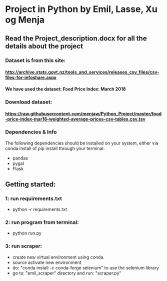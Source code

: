 # Project in Python by Emil, Lasse, Xu og Menja

## Read the Project_description.docx for all the details about the project

### Dataset is from this site: 

#### http://archive.stats.govt.nz/tools_and_services/releases_csv_files/csv-files-for-infoshare.aspx


#### We have used the dataset: Food Price Index: March 2018


### Download dataset:

#### https://raw.githubusercontent.com/menjaw/Python_Project/master/food-price-index-mar18-weighted-average-prices-csv-tables.csv.tsv 

### Dependencies & Info

The following dependencies should be installed on your system, either via conda install of pip install through your terminal:

- pandas
- pygal
- Flask

## Getting started:

### 1: run requirements.txt 
- python -r requirements.txt

### 2: run program from terminal:
- python run.py
### 3: run scraper:
- create new virtual environment using conda.
- source activate new environment 
- do: "conda install -c conda-forge selenium" to use the selenium library
- go to: "emil_scraper" directory and run: "scraper.py"
